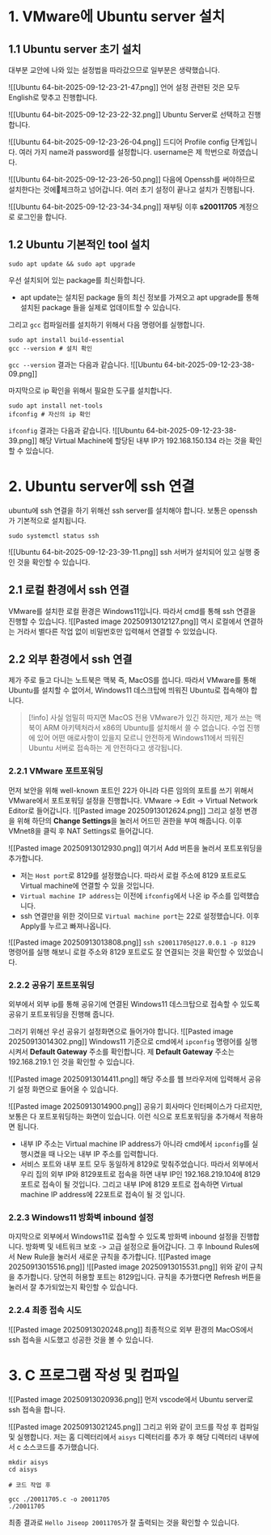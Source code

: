 # 1. VMware에 Ubuntu server 설치
## 1.1 Ubuntu server 초기 설치
대부분 교안에 나와 있는 설정법을 따라갔으므로 일부분은 생략했습니다.

![[Ubuntu 64-bit-2025-09-12-23-21-47.png]]
언어 설정 관련된 것은 모두 English로 맞추고 진행합니다.

![[Ubuntu 64-bit-2025-09-12-23-22-32.png]]
Ubuntu Server로 선택하고 진행합니다. 

![[Ubuntu 64-bit-2025-09-12-23-26-04.png]]
드디어 Profile config 단계입니다. 여러 가지 name과 password를 설정합니다. 
username은 제 학번으로 하였습니다. 

![[Ubuntu 64-bit-2025-09-12-23-26-50.png]]
다음에 Openssh를 써야하므로 설치한다는 것에체크하고 넘어갑니다. 
여러 초기 설정이 끝나고 설치가 진행됩니다. 

![[Ubuntu 64-bit-2025-09-12-23-34-34.png]]
재부팅 이후 **s20011705** 계정으로 로그인을 합니다.
## 1.2 Ubuntu 기본적인 tool 설치
```shell
sudo apt update && sudo apt upgrade
```
우선 설치되어 있는 package를 최신화합니다. 
- apt update는 설치된 package 들의 최신 정보를 가져오고 apt upgrade를 통해 설치된 package 들을 실제로 업데이트할 수 있습니다. 

그리고 `gcc` 컴파일러를 설치하기 위해서 다음 명령어를 실행합니다. 
```shell
sudo apt install build-essential
gcc --version # 설치 확인
```

`gcc --version` 결과는 다음과 같습니다.
![[Ubuntu 64-bit-2025-09-12-23-38-09.png]]

마지막으로 ip 확인을 위해서 필요한 도구를 설치합니다. 
```shell
sudo apt install net-tools
ifconfig # 자신의 ip 확인
```

`ifconfig` 결과는 다음과 같습니다. 
![[Ubuntu 64-bit-2025-09-12-23-38-39.png]]
해당 Virtual Machine에 할당된 내부 IP가 192.168.150.134 라는 것을 확인할 수 있습니다. 
# 2. Ubuntu server에 ssh 연결
ubuntu에 ssh 연결을 하기 위해선 ssh server를 설치해야 합니다. 보통은 openssh가 기본적으로 설치됩니다. 
```shell
sudo systemctl status ssh
```

![[Ubuntu 64-bit-2025-09-12-23-39-11.png]]
ssh 서버가 설치되어 있고 실행 중인 것을 확인할 수 있습니다.
## 2.1 로컬 환경에서 ssh 연결
VMware를 설치한 로컬 환경은 Windows11입니다. 따라서 cmd를 통해 ssh 연결을 진행할 수 있습니다. 
![[Pasted image 20250913012127.png]]
역시 로컬에서 연결하는 거라서 별다른 작업 없이 비밀번호만 입력해서 연결할 수 있었습니다.
## 2.2 외부 환경에서 ssh 연결
제가 주로 들고 다니는 노트북은 맥북 즉, MacOS를 씁니다. 따라서 VMware를 통해 Ubuntu를 설치할 수 없어서, Windows11 데스크탑에 띄워진 Ubuntu로 접속해야 합니다. 

> [!info]
> 사실 엄밀히 따지면 MacOS 전용 VMware가 있긴 하지만, 제가 쓰는 맥북이 ARM 아키텍처라서 x86의 Ubuntu를 설치해서 쓸 수 없습니다. 수업 진행에 있어 어떤 애로사항이 있을지 모르니 안전하게 Windows11에서 띄워진 Ubuntu 서버로 접속하는 게 안전하다고 생각됩니다.
### 2.2.1 VMware 포트포워딩
먼저 보안을 위해 well-known 포트인 22가 아니라 다른 임의의 포트를 쓰기 위해서 VMware에서 포트포워딩 설정을 진행합니다. 
VMware -> Edit -> Virtual Network Editor로 들어갑니다. 
![[Pasted image 20250913012624.png]]
그리고 설정 변경을 위해 하단의 **Change Settings**을 눌러서 어드민 권한을 부여 해줍니다. 
이후 VMnet8을 클릭 후 NAT Settings로 들어갑니다. 

![[Pasted image 20250913012930.png]]
여기서 Add 버튼을 눌러서 포트포워딩을 추가합니다. 
- 저는 `Host port`로 8129를 설정했습니다. 따라서 로컬 주소에 8129 포트로도 Virtual machine에 연결할 수 있을 것입니다. 
- `Virtual machine IP address`는 이전에 `ifconfig`에서 나온 ip 주소를 입력했습니다. 
- ssh 연결만을 위한 것이므로 `Virtual machine port`는 22로 설정했습니다. 
이후 Apply를 누르고 빠져나옵니다. 

![[Pasted image 20250913013808.png]]
`ssh s20011705@127.0.0.1 -p 8129` 명령어를 실행 해보니 로컬 주소와 8129 포트로도 잘 연결되는 것을 확인할 수 있었습니다. 
### 2.2.2 공유기 포트포워딩
외부에서 외부 ip를 통해 공유기에 연결된 Windows11 데스크탑으로 접속할 수 있도록 공유기 포트포워딩을 진행해 줍니다. 

그러기 위해선 우선 공유기 설정화면으로 들어가야 합니다.
![[Pasted image 20250913014302.png]]
Windows11 기준으로 cmd에서 `ipconfig` 명령어를 실행시켜서 **Default Gateway** 주소를 확인합니다.
제 **Default Gateway** 주소는 192.168.219.1 인 것을 확인할 수 있습니다. 

![[Pasted image 20250913014411.png]]
해당 주소를 웹 브라우저에 입력해서 공유기 설정 화면으로 들어올 수 있습니다. 

![[Pasted image 20250913014900.png]]
공유기 회사마다 인터페이스가 다르지만, 보통은 다 포트포워딩하는 화면이 있습니다. 이런 식으로 포트포워딩을 추가해서 적용하면 됩니다. 
- 내부 IP 주소는 Virtual machine IP address가 아니라 cmd에서 `ipconfig`를 실행시켰을 때 나오는 내부 IP 주소를 입력합니다.
- 서비스 포트와 내부 포트 모두 동일하게 8129로 맞춰주었습니다. 
따라서 외부에서 우리 집의 외부 IP와 8129포트로 접속을 하면 내부 IP인 192.168.219.104에 8129 포트로 접속이 될 것입니다. 그리고 내부 IP에 8129 포트로 접속하면 Virtual machine IP address에 22포트로 접속이 될 것 입니다. 
### 2.2.3 Windows11 방화벽 inbound 설정
마지막으로 외부에서 Windows11로 접속할 수 있도록 방화벽 inbound 설정을 진행합니다. 
방화벽 및 네트워크 보호 -> 고급 설정으로 들어갑니다. 
그 후 Inbound Rules에서 New Rule을 눌러서 새로운 규칙을 추가합니다. 
![[Pasted image 20250913015516.png]]
![[Pasted image 20250913015531.png]]
위와 같이 규칙을 추가합니다. 당연히 허용할 포트는 8129입니다. 
규칙을 추가했다면 Refresh 버튼을 눌러서 잘 추가되었는지 확인할 수 있습니다. 
### 2.2.4 최종 접속 시도
![[Pasted image 20250913020248.png]]
최종적으로 외부 환경의 MacOS에서 ssh 접속을 시도했고 성공한 것을 볼 수 있습니다.
# 3. C 프로그램 작성 및 컴파일
![[Pasted image 20250913020936.png]]
먼저 vscode에서 Ubuntu server로 ssh 접속을 합니다.

![[Pasted image 20250913021245.png]]
그리고 위와 같이 코드를 작성 후 컴파일 및 실행합니다. 저는 홈 디렉터리에서 `aisys` 디렉터리를 추가 후 해당 디렉터리 내부에서 c 소스코드를 추가했습니다. 
```shell
mkdir aisys
cd aisys

# 코드 작업 후

gcc ./20011705.c -o 20011705
./20011705
```
최종 결과로 `Hello Jiseop 20011705`가 잘 출력되는 것을 확인할 수 있습니다.